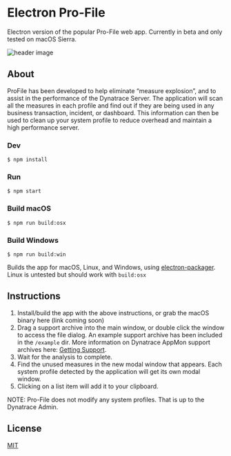 # Electron Pro-File 

Electron version of the popular Pro-File web app. Currently in beta and only tested on macOS Sierra.

![header image](https://raw.githubusercontent.com/areknow/electron-profile/master/git-header.jpg)

## About

ProFile has been developed to help eliminate “measure explosion”, and to assist in the performance of the Dynatrace Server. The application will scan all the measures in each profile and find out if they are being used in any business transaction, incident, or dashboard. This information can then be used to clean up your system profile to reduce overhead and maintain a high performance server.

### Dev

```
$ npm install
```

### Run

```
$ npm start
```

### Build macOS

```
$ npm run build:osx
```

### Build Windows

```
$ npm run build:win
```

Builds the app for macOS, Linux, and Windows, using [electron-packager](https://github.com/electron-userland/electron-packager). Linux is untested but should work with ```build:osx```

## Instructions
1. Install/build the app with the above instructions, or grab the macOS binary here (link coming soon)
2. Drag a support archive into the main window, or double click the window to access the file dialog. An example support archive has been included in the ```/example``` dir. More information on Dynatrace AppMon support archives here: [Getting Support](https://community.dynatrace.com/community/display/DOCDT63/Getting+Support).
3. Wait for the analysis to complete.
4. Find the unused measures in the new modal window that appears. Each system profile detected by the application will get its own modal window.
5. Clicking on a list item will add it to your clipboard. 

NOTE: Pro-File does not modify any system profiles. That is up to the Dynatrace Admin.


## License

[MIT](https://github.com/areknow/electron-profile/blob/master/license)
